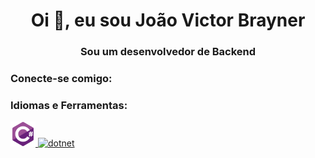 <h1 align="center">Oi 👋, eu sou João Victor Brayner</h1>
<h3 align="center">Sou um desenvolvedor de Backend</h3>

<h3 align="left">Conecte-se comigo:</h3>
<p align="esquerda">
</p>

<h3 align="left">Idiomas e Ferramentas:</h3>
<p align="left"> <a href="https://www.w3schools.com/cs/" target="_blank" rel="noreferrer"> <img src="https://raw.githubusercontent.com/devicons/devicon/master/icons/csharp/csharp-original.svg" alt="csharp" width="40" height="40"/> </a> <a href="https://dotnet.microsoft.com/" target="_blank" rel="noreferrer"> <img src="https://raw.githubusercontent.com/devicons/devicons/devicon/master/dot-net/dot-net-original-wordmark.svg" alt="dotnet" width="40" height="40"/> </a> </p>
